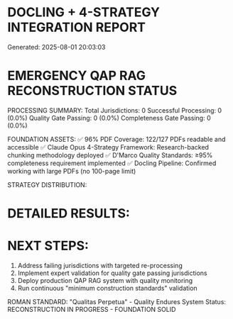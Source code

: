 DOCLING + 4-STRATEGY INTEGRATION REPORT
====================================
Generated: 2025-08-01 20:03:03

EMERGENCY QAP RAG RECONSTRUCTION STATUS
======================================

PROCESSING SUMMARY:
Total Jurisdictions: 0
Successful Processing: 0 (0.0%)
Quality Gate Passing: 0 (0.0%)
Completeness Gate Passing: 0 (0.0%)

FOUNDATION ASSETS:
✅ 96% PDF Coverage: 122/127 PDFs readable and accessible
✅ Claude Opus 4-Strategy Framework: Research-backed chunking methodology deployed
✅ D'Marco Quality Standards: ≥95% completeness requirement implemented
✅ Docling Pipeline: Confirmed working with large PDFs (no 100-page limit)

STRATEGY DISTRIBUTION:


DETAILED RESULTS:
================


NEXT STEPS:
==========
1. Address failing jurisdictions with targeted re-processing
2. Implement expert validation for quality gate passing jurisdictions  
3. Deploy production QAP RAG system with quality monitoring
4. Run continuous "minimum construction standards" validation

ROMAN STANDARD: "Qualitas Perpetua" - Quality Endures
System Status: RECONSTRUCTION IN PROGRESS - FOUNDATION SOLID
